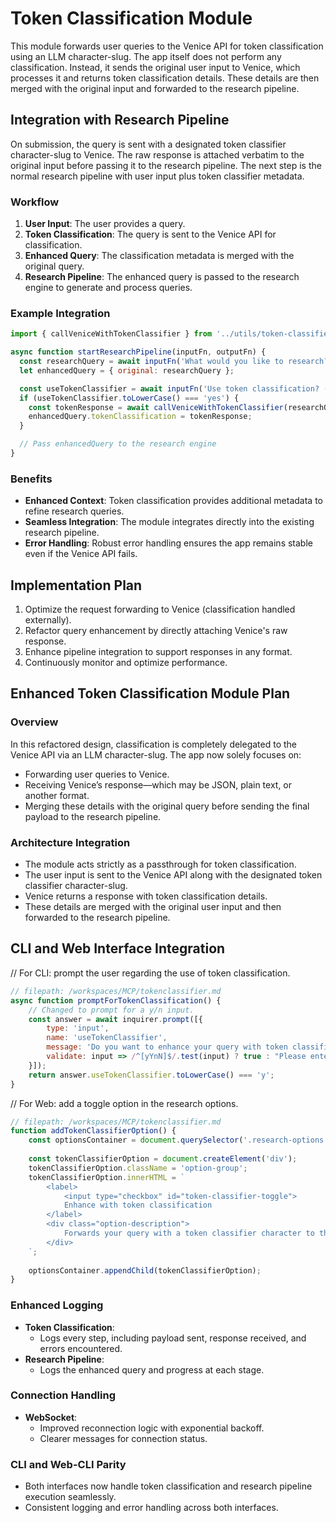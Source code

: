 # Token Classification Module

This module forwards user queries to the Venice API for token classification using an LLM character-slug. The app itself does not perform any classification. Instead, it sends the original user input to Venice, which processes it and returns token classification details. These details are then merged with the original input and forwarded to the research pipeline.

## Integration with Research Pipeline

On submission, the query is sent with a designated token classifier character-slug to Venice. The raw response is attached verbatim to the original input before passing it to the research pipeline. The next step is the normal research pipeline with user input plus token classifier metadata.

### Workflow

1. **User Input**: The user provides a query.
2. **Token Classification**: The query is sent to the Venice API for classification.
3. **Enhanced Query**: The classification metadata is merged with the original query.
4. **Research Pipeline**: The enhanced query is passed to the research engine to generate and process queries.

### Example Integration

```javascript
import { callVeniceWithTokenClassifier } from '../utils/token-classifier.mjs';

async function startResearchPipeline(inputFn, outputFn) {
  const researchQuery = await inputFn('What would you like to research? ');
  let enhancedQuery = { original: researchQuery };

  const useTokenClassifier = await inputFn('Use token classification? (yes/no) [no] ');
  if (useTokenClassifier.toLowerCase() === 'yes') {
    const tokenResponse = await callVeniceWithTokenClassifier(researchQuery);
    enhancedQuery.tokenClassification = tokenResponse;
  }

  // Pass enhancedQuery to the research engine
}
```

### Benefits

- **Enhanced Context**: Token classification provides additional metadata to refine research queries.
- **Seamless Integration**: The module integrates directly into the existing research pipeline.
- **Error Handling**: Robust error handling ensures the app remains stable even if the Venice API fails.

## Implementation Plan

1. Optimize the request forwarding to Venice (classification handled externally).
2. Refactor query enhancement by directly attaching Venice's raw response.
3. Enhance pipeline integration to support responses in any format.
4. Continuously monitor and optimize performance.

## Enhanced Token Classification Module Plan

### Overview

In this refactored design, classification is completely delegated to the Venice API via an LLM character-slug. The app now solely focuses on:
- Forwarding user queries to Venice.
- Receiving Venice’s response—which may be JSON, plain text, or another format.
- Merging these details with the original query before sending the final payload to the research pipeline.

### Architecture Integration
- The module acts strictly as a passthrough for token classification.
- The user input is sent to the Venice API along with the designated token classifier character-slug.
- Venice returns a response with token classification details.
- These details are merged with the original user input and then forwarded to the research pipeline.

## CLI and Web Interface Integration

// For CLI: prompt the user regarding the use of token classification.
```javascript
// filepath: /workspaces/MCP/tokenclassifier.md
async function promptForTokenClassification() {
	// Changed to prompt for a y/n input.
	const answer = await inquirer.prompt([{
		type: 'input',
		name: 'useTokenClassifier',
		message: 'Do you want to enhance your query with token classification? (y/n)',
		validate: input => /^[yYnN]$/.test(input) ? true : "Please enter y or n."
	}]);
	return answer.useTokenClassifier.toLowerCase() === 'y';
}
```

// For Web: add a toggle option in the research options.
```javascript
// filepath: /workspaces/MCP/tokenclassifier.md
function addTokenClassifierOption() {
	const optionsContainer = document.querySelector('.research-options');
	
	const tokenClassifierOption = document.createElement('div');
	tokenClassifierOption.className = 'option-group';
	tokenClassifierOption.innerHTML = `
		<label>
			<input type="checkbox" id="token-classifier-toggle">
			Enhance with token classification
		</label>
		<div class="option-description">
			Forwards your query with a token classifier character to the Venice API for optimized processing.
		</div>
	`;
	
	optionsContainer.appendChild(tokenClassifierOption);
}
```

### Enhanced Logging

- **Token Classification**:
  - Logs every step, including payload sent, response received, and errors encountered.
- **Research Pipeline**:
  - Logs the enhanced query and progress at each stage.

### Connection Handling

- **WebSocket**:
  - Improved reconnection logic with exponential backoff.
  - Clearer messages for connection status.

### CLI and Web-CLI Parity

- Both interfaces now handle token classification and research pipeline execution seamlessly.
- Consistent logging and error handling across both interfaces.
